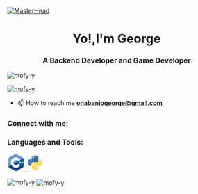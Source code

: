 [![MasterHead](https://th.bing.com/th/id/R.837f3ecf23758d2b4b31032dcbcd34bf?rik=RXsUtx6Tyi%2fE1w&pid=ImgRaw&r=0)](https://github.com/Mofy-y)
<h1 align="center">Yo!,I'm George</h1>
<h3 align="center">A Backend Developer and Game Developer</h3>

<p align="left"> <img src="https://komarev.com/ghpvc/?username=mofy-y&label=Profile%20views&color=0e75b6&style=flat" alt="mofy-y" /> </p>

<p align="left"> <a href="https://github.com/ryo-ma/github-profile-trophy"><img src="https://github-profile-trophy.vercel.app/?username=mofy-y" alt="mofy-y" /></a> </p>

- 📫 How to reach me **onabanjogeorge@gmail.com**

<h3 align="left">Connect with me:</h3>
<p align="left">
</p>

<h3 align="left">Languages and Tools:</h3>
<p align="left"> <a href="https://www.w3schools.com/cpp/" target="_blank" rel="noreferrer"> <img src="https://raw.githubusercontent.com/devicons/devicon/master/icons/cplusplus/cplusplus-original.svg" alt="cplusplus" width="40" height="40"/> </a> <a href="https://www.python.org" target="_blank" rel="noreferrer"> <img src="https://raw.githubusercontent.com/devicons/devicon/master/icons/python/python-original.svg" alt="python" width="40" height="40"/> </a> </p>

<p><img align="left" src="https://github-readme-stats.vercel.app/api/top-langs?username=mofy-y&show_icons=true&locale=en&layout=compact" alt="mofy-y" /></p>

<p>&nbsp;<img align="center" src="https://github-readme-stats.vercel.app/api?username=mofy-y&show_icons=true&locale=en" alt="mofy-y" /></p>
